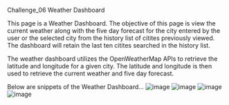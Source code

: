 Challenge_06 Weather Dashboard

This page is a Weather Dashboard. The objective of this page is view the current weather along with the five day forecast for the city entered by the user or the selected city from the history list of citites previously viewed.  The dashboard will retain the last ten citites searched in the history list.

The weather dashboard utilizes the OpenWeatherMap APIs to retrieve the latitude and longitude for a given city.  The latitude and longitude is then used to retrieve the current weather and five day forecast.

Below are snippets of the Weather Dashboard...
![image](https://github.com/tlitschgi/challenge_6/assets/169003509/c3f2aed7-3210-44d7-b074-2eb645b8889d)
![image](https://github.com/tlitschgi/challenge_6/assets/169003509/38c8b312-b279-481d-8677-f1c088e63bf9)
![image](https://github.com/tlitschgi/challenge_6/assets/169003509/5253de01-c026-4077-90a9-f24b022d4b3c)
![image](https://github.com/tlitschgi/challenge_6/assets/169003509/73d03a64-aa7e-4f01-9b80-74e3314bd8d1)









